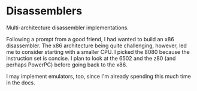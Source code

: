 # Disassemblers

Multi-architecture disassembler implementations.

Following a prompt from a good friend, I had wanted to build an x86 disassembler. The x86 architecture being quite challenging, however, led me to consider starting with a smaller CPU. I picked the 8080 because the instruction set is concise. I plan to look at the 6502 and the z80 (and perhaps PowerPC) before going back to the x86.

I may implement emulators, too, since I'm already spending this much time in the docs.
